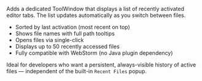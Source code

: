 <p>
              Adds a dedicated ToolWindow that displays a list of recently activated editor tabs.
              The list updates automatically as you switch between files.
            </p>
            <ul>
              <li>Sorted by last activation (most recent on top)</li>
              <li>Shows file names with full path tooltips</li>
              <li>Opens files via single-click</li>
              <li>Displays up to 50 recently accessed files</li>
              <li>Fully compatible with WebStorm (no Java plugin dependency)</li>
            </ul>
            <p>
              Ideal for developers who want a persistent, always-visible history of active files —
              independent of the built-in <code>Recent Files</code> popup.
            </p>
<script src="https://plugins.jetbrains.com/assets/scripts/mp-widget.js"></script>
<script>
  // Please, replace #yourelement with a real element id on your webpage
  MarketplaceWidget.setupMarketplaceWidget('install', 28561, "#yourelement");
</script>
